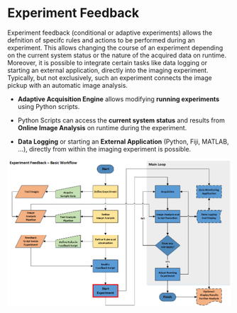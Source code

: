 # Experiment Feedback

Experiment feedback (conditional or adaptive experiments) allows the defnition of specifc rules and actions to be performed during an experiment. This allows changing the course of an experiment depending on the current system status or the nature of the acquired data on runtime. Moreover, it is possible to integrate certain tasks like data logging or starting an external application, directly into the imaging experiment. Typically, but not exclusively, such an experiment connects the image pickup with an
automatic image analysis.

* **Adaptive Acquisition Engine** allows modifying **running experiments** using Python scripts.

* Python Scripts can access the **current system status** and results from **Online Image Analysis** on runtime during the experiment.

* **Data Logging** or starting an **External Application** (Python, Fiji, MATLAB, …), directly from within the imaging experiment is possible.

![ExpFeedback Basic WorkFlow](/images/ExpFeedback_Basic_Workflow.png)
